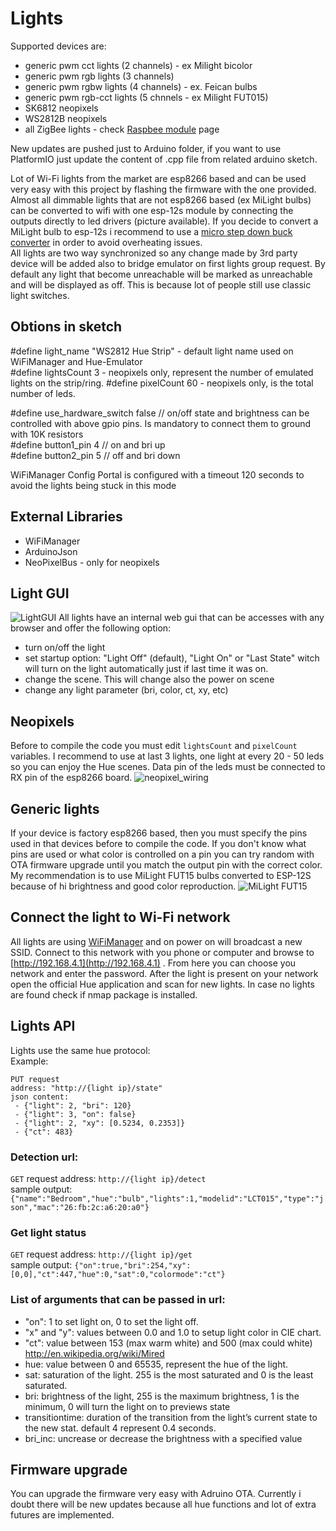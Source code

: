# Lights

Supported devices are:
 - generic pwm cct lights (2 channels) - ex Milight bicolor
 - generic pwm rgb lights (3 channels)
 - generic pwm rgbw lights (4 channels) - ex. Feican bulbs
 - generic pwm rgb-cct lights (5 chnnels - ex Milight FUT015)
 - SK6812 neopixels
 - WS2812B neopixels
 - all ZigBee lights - check [Raspbee module](https://github.com/mariusmotea/diyHue/wiki/6.-Raspbee-module) page
 
 New updates are pushed just to Arduino folder, if you want to use PlatformIO just update the content of .cpp file from related arduino sketch.

Lot of Wi-Fi lights from the market are esp8266 based and can be used very easy with this project by flashing the firmware with the one provided. Almost all dimmable lights that are not esp8266 based (ex MiLight bulbs) can be converted to wifi with one esp-12s module by connecting the outputs directly to led drivers (picture available). If you decide to convert a MiLight bulb to esp-12s i recommend to use a [micro step down buck converter](https://www.aliexpress.com/item/3pcs-1A-DC-5V-6V-9V-12V-24V-to-3-3V-DC-DC-Step-Down-Buck/32765853201.html?spm=a2g0s.9042311.0.0.kDdB4j) in order to avoid overheating issues.  
All lights are two way synchronized so any change made by 3rd party device will be added also to bridge emulator on first lights group request. By default any light that become unreachable will be marked as unreachable and will be displayed as off. This is because lot of people still use classic light switches.

## Obtions in sketch  
#define light_name "WS2812 Hue Strip" - default light name used on WiFiManager and Hue-Emulator  
#define lightsCount 3  - neopixels only, represent the number of emulated lights on the strip/ring.
#define pixelCount 60  - neopixels only, is the total number of leds.

#define use_hardware_switch false // on/off state and brightness can be controlled with above gpio pins. Is mandatory to connect them to ground with 10K resistors  
#define button1_pin 4 // on and bri up  
#define button2_pin 5 // off and bri down  

WiFiManager Config Portal is configured with a timeout 120 seconds to avoid the lights being stuck in this mode

## External Libraries
 - WiFiManager
 - ArduinoJson
 - NeoPixelBus - only for neopixels

## Light GUI
![LightGUI](https://github.com/mariusmotea/diyHue/raw/master/Images/lightGUI.png)
All lights have an internal web gui that can be accesses with any browser and offer the following option:
 - turn on/off the light
 - set startup option: "Light Off" (default), "Light On" or "Last State" witch will turn on the light automatically just if last time it was on. 
 - change the scene. This will change also the power on scene
 - change any light parameter (bri, color, ct, xy, etc)

## Neopixels
Before to compile the code you must edit `lightsCount` and `pixelCount` variables. I recommend to use at last 3 lights, one light at every 20 - 50 leds so you can enjoy the Hue scenes. Data pin of the leds must be connected to RX pin of the esp8266 board.
![neopixel_wiring](https://github.com/mariusmotea/diyHue/raw/master/Images/strip_wiring_to_wemos_d1_mini.jpg)

## Generic lights
If your device is factory esp8266 based, then you must specify the pins used in that devices before to compile the code. If you don't know what pins are used or what color is controlled on a pin you can try random with OTA firmware upgrade until you match the output pin with the correct color.  
My recommendation is to use MiLight FUT15 bulbs converted to ESP-12S because of hi brightness and good color reproduction.
![MiLight FUT15](https://github.com/mariusmotea/diyHue/raw/master/Images/MiLight_RGB_CCT_converted_to_ESP-12S.jpg)

## Connect the light to Wi-Fi network
All lights are using [WiFiManager](https://github.com/tzapu/WiFiManager) and on power on will broadcast a new SSID. Connect to this network with you phone or computer and browse to [http://192.168.4.1](http://192.168.4.1) . From here you can choose you network and enter the password. After the light is present on your network open the official Hue application and scan for new lights. In case no lights are found check if nmap package is installed.

## Lights API
Lights use the same hue protocol:  
Example:  
```
PUT request 
address: "http://{light ip}/state"
json content:  
 - {"light": 2, "bri": 120}
 - {"light": 3, "on": false}
 - {"light": 2, "xy": [0.5234, 0.2353]}
 - {"ct": 483}
```

### Detection url: 
`GET` request
address: `http://{light ip}/detect`  
sample output: `{"name":"Bedroom","hue":"bulb","lights":1,"modelid":"LCT015","type":"json","mac":"26:fb:2c:a6:20:a0"}`

### Get light status
`GET` request
address: `http://{light ip}/get`  
sample output: `{"on":true,"bri":254,"xy":[0,0],"ct":447,"hue":0,"sat":0,"colormode":"ct"}`  

### List of arguments that can be passed in url:

 - "on": 1 to set light on, 0 to set the light off.
 - "x" and "y": values between 0.0 and 1.0 to setup light color in CIE chart.
 - "ct": value between 153 (max warm white) and 500 (max could white) http://en.wikipedia.org/wiki/Mired
 - hue: value between 0 and 65535, represent the hue of the light.
 - sat: saturation of the light. 255 is the most saturated and 0 is the least saturated.
 - bri: brightness of the light, 255 is the maximum brightness, 1 is the minimum, 0 will turn the light on to previews state
 - transitiontime: duration of the transition from the light’s current state to the new stat. default 4 represent 0.4 seconds.
 - bri_inc: uncrease or decrease the brightness with a specified value

## Firmware upgrade
You can upgrade the firmware very easy with Adruino OTA. Currently i doubt there will be new updates because all hue functions and lot of extra futures are implemented.
